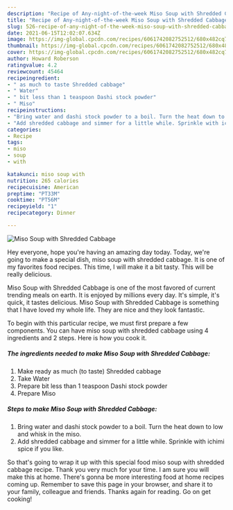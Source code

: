 ```yaml
---
description: "Recipe of Any-night-of-the-week Miso Soup with Shredded Cabbage"
title: "Recipe of Any-night-of-the-week Miso Soup with Shredded Cabbage"
slug: 526-recipe-of-any-night-of-the-week-miso-soup-with-shredded-cabbage
date: 2021-06-15T12:02:07.634Z
image: https://img-global.cpcdn.com/recipes/6061742082752512/680x482cq70/miso-soup-with-shredded-cabbage-recipe-main-photo.jpg
thumbnail: https://img-global.cpcdn.com/recipes/6061742082752512/680x482cq70/miso-soup-with-shredded-cabbage-recipe-main-photo.jpg
cover: https://img-global.cpcdn.com/recipes/6061742082752512/680x482cq70/miso-soup-with-shredded-cabbage-recipe-main-photo.jpg
author: Howard Roberson
ratingvalue: 4.2
reviewcount: 45464
recipeingredient:
- " as much to taste Shredded cabbage"
- " Water"
- " bit less than 1 teaspoon Dashi stock powder"
- " Miso"
recipeinstructions:
- "Bring water and dashi stock powder to a boil. Turn the heat down to low and whisk in the miso."
- "Add shredded cabbage and simmer for a little while. Sprinkle with ichimi spice if you like."
categories:
- Recipe
tags:
- miso
- soup
- with

katakunci: miso soup with 
nutrition: 265 calories
recipecuisine: American
preptime: "PT33M"
cooktime: "PT56M"
recipeyield: "1"
recipecategory: Dinner

---
```



![Miso Soup with Shredded Cabbage](https://img-global.cpcdn.com/recipes/6061742082752512/680x482cq70/miso-soup-with-shredded-cabbage-recipe-main-photo.jpg)

Hey everyone, hope you're having an amazing day today. Today, we're going to make a special dish, miso soup with shredded cabbage. It is one of my favorites food recipes. This time, I will make it a bit tasty. This will be really delicious.



Miso Soup with Shredded Cabbage is one of the most favored of current trending meals on earth. It is enjoyed by millions every day. It's simple, it's quick, it tastes delicious. Miso Soup with Shredded Cabbage is something that I have loved my whole life. They are nice and they look fantastic.


To begin with this particular recipe, we must first prepare a few components. You can have miso soup with shredded cabbage using 4 ingredients and 2 steps. Here is how you cook it.

<!--inarticleads1-->

##### The ingredients needed to make Miso Soup with Shredded Cabbage:

1. Make ready  as much (to taste) Shredded cabbage
1. Take  Water
1. Prepare  bit less than 1 teaspoon Dashi stock powder
1. Prepare  Miso




<!--inarticleads2-->

##### Steps to make Miso Soup with Shredded Cabbage:

1. Bring water and dashi stock powder to a boil. Turn the heat down to low and whisk in the miso.
1. Add shredded cabbage and simmer for a little while. Sprinkle with ichimi spice if you like.




So that's going to wrap it up with this special food miso soup with shredded cabbage recipe. Thank you very much for your time. I am sure you will make this at home. There's gonna be more interesting food at home recipes coming up. Remember to save this page in your browser, and share it to your family, colleague and friends. Thanks again for reading. Go on get cooking!
